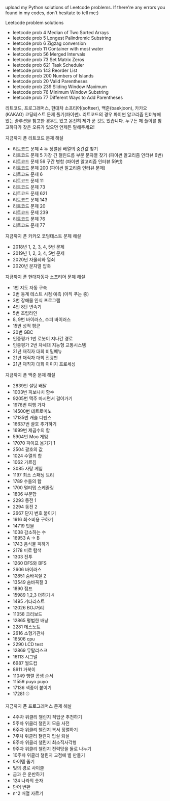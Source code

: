 upload my Python solutions of Leetcode problems. If there're any errors you found in my codes, don't hesitate to tell me:)

Leetcode problem solutions
- leetcode prob 4 Median of Two Sorted Arrays
- leetcode prob 5 Longest Palindromic Substring
- leetcode prob 6 Zigzag conversion
- leetcode prob 11 Container with most water 
- leetcode prob 56 Merged Intervals
- leetcode prob 73 Set Matrix Zeros
- leetcode prob 621 Task Scheduler
- leetcode prob 143 Reorder List
- leetcode prob 200 Numbers of Islands
- leetcode prob 20 Valid Parentheses
- leetcode prob 239 Sliding Window Maximum
- leetcode prob 76 Minimum Window Substring
- leetcode prob 77 Different Ways to Add Parentheses


리트코드, 프로그래머스, 현대차 소프티어(softeer), 백준(baekjoon), 카카오(KAKAO) 코딩테스트 문제 풀기(파이썬). 리트코드의 경우 파이썬 알고리즘 인터뷰에 있는 솔루션을 참고한 경우도 있고 온전히 제가 푼 것도 있습니다. 누구든 제 풀이를 참고하다가 찾은 오류가 있으면 언제든 말해주세요!

지금까지 푼 리트코드 문제 해설
- 리트코드 문제 4 두 정렬된 배열의 중간값 찾기 
- 리트코드 문제 5 가장 긴 팰린드롬 부분 문자열 찾기 (파이썬 알고리즘 인터뷰 6번)
- 리트코드 문제 56 구간 병합 (파이썬 알고리즘 인터뷰 59번)
- 리트코드 문제 200 (파이썬 알고리즘 인터뷰 문제)
- 리트코드 문제 6
- 리트코드 문제 11
- 리트코드 문제 73
- 리트코드 문제 621
- 리트코드 문제 143 
- 리트코드 문제 20
- 리트코드 문제 239
- 리트코드 문제 76
- 리트코드 문제 77

지금까지 푼 카카오 코딩테스트 문제 해설
- 2018년 1, 2, 3, 4, 5번 문제
- 2019년 1, 2, 3, 4, 5번 문제
- 2020년 자물쇠와 열쇠
- 2020년 문자열 압축


지금까지 푼 현대자동차 소프티어 문제 해설
- 1번 지도 자동 구축
- 2번 동계 테스트 시점 예측 (아직 푸는 중)
- 3번 장애물 인식 프로그램
- 4번 8단 변속기
- 5번 조립라인
- 8, 9번 바이러스, 수퍼 바이러스
- 15번 성적 평균
- 20번 GBC
- 인증평가 1번 로봇이 지나간 경로
- 인증평가 2번 차세대 지능형 교통시스템
- 21년 재직자 대회 비밀메뉴
- 21년 재직자 대회 전광판
- 21년 재직자 대회 이미지 프로세싱

지금까지 푼 백준 문제 해설
- 2839번 설탕 배달
- 1003번 피보나치 함수
- 9205번 맥주 마시면서 걸어가기
- 1976번 여행 가자
- 14500번 테트로미노
- 17135번 캐슬 디펜스
- 16637번 괄호 추가하기
- 1699번 제곱수의 합
- 5904번 Moo 게임
- 17070 파이프 옮기기 1
- 2504 괄호의 값
- 1024 수열의 합
- 1062 가르침
- 3085 사탕 게임
- 1197 최소 스패닝 트리
- 1789 수들의 합
- 1700 멀티탭 스케줄링
- 1806 부분합
- 2293 동전 1
- 2294 동전 2
- 2667 단지 번호 붙이기
- 1916 최소비용 구하기
- 14719 빗물
- 1038 감소하는 수
- 16953 A -> B
- 1743 음식물 피하기
- 2178 미로 탐색
- 1303 전투
- 1260 DFS와 BFS
- 2606 바이러스
- 12851 숨바꼭질 2
- 13549 숨바꼭질 3
- 1890 점프
- 15989 1,2,3 더하기 4
- 1495 기타리스트
- 12026 BOJ거리
- 11058 크리보드
- 12865 평범한 배낭
- 2281 데스노트
- 2616 소형기관차
- 16506 cpu
- 2290 LCD test
- 12869 뮤탈리스크
- 16113 시그널
- 6987 월드컵
- 8911 거북이
- 11049 행렬 곱셈 순서
- 11559 puyo puyo
- 17136 색종이 붙이기
- 17281 ⚾

지금까지 푼 프로그래머스 문제 해설
- 4주차 위클리 챌린지 직업군 추천하기
- 5주차 위클리 챌린지 모음 사전
- 6주차 위클리 챌린지 복서 정렬하기
- 7주차 위클리 챌린지 입실 퇴실
- 8주차 위클리 챌린지 최소직사각형
- 9주차 위클리 챌린지 전력망을 둘로 나누기
- 10주차 위클리 챌린지 교점에 별 만들기
- 아이템 줍기
- 빛의 경로 사이클
- 금과 은 운반하기
- 124 나라의 숫자
- 단어 변환
- n^2 배열 자르기
